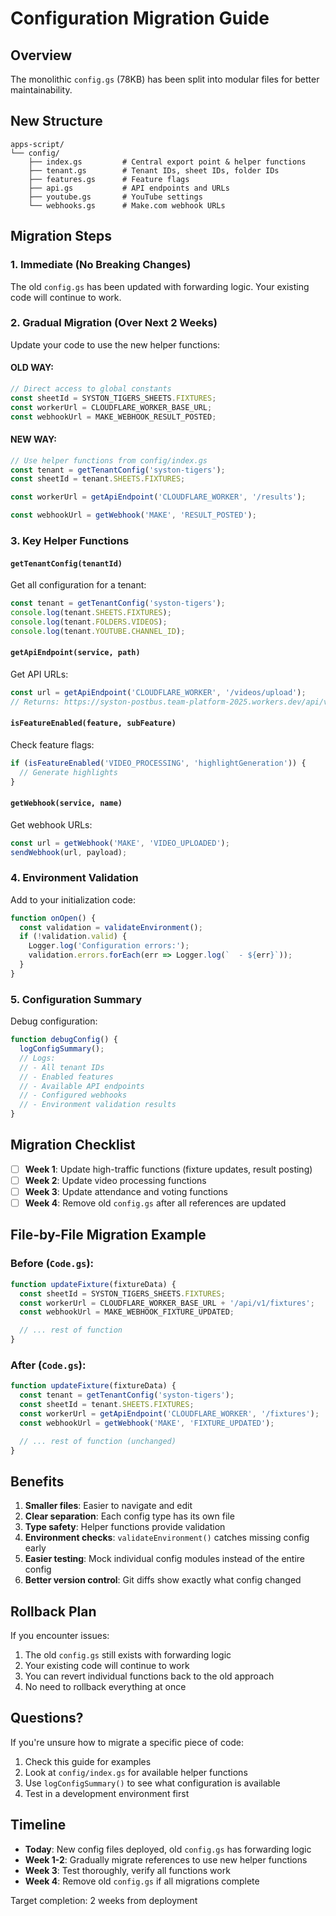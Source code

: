 # Configuration Migration Guide

## Overview

The monolithic `config.gs` (78KB) has been split into modular files for better maintainability.

## New Structure

```
apps-script/
└── config/
    ├── index.gs         # Central export point & helper functions
    ├── tenant.gs        # Tenant IDs, sheet IDs, folder IDs
    ├── features.gs      # Feature flags
    ├── api.gs           # API endpoints and URLs
    ├── youtube.gs       # YouTube settings
    └── webhooks.gs      # Make.com webhook URLs
```

## Migration Steps

### 1. Immediate (No Breaking Changes)

The old `config.gs` has been updated with forwarding logic. Your existing code will continue to work.

### 2. Gradual Migration (Over Next 2 Weeks)

Update your code to use the new helper functions:

#### OLD WAY:
```javascript
// Direct access to global constants
const sheetId = SYSTON_TIGERS_SHEETS.FIXTURES;
const workerUrl = CLOUDFLARE_WORKER_BASE_URL;
const webhookUrl = MAKE_WEBHOOK_RESULT_POSTED;
```

#### NEW WAY:
```javascript
// Use helper functions from config/index.gs
const tenant = getTenantConfig('syston-tigers');
const sheetId = tenant.SHEETS.FIXTURES;

const workerUrl = getApiEndpoint('CLOUDFLARE_WORKER', '/results');

const webhookUrl = getWebhook('MAKE', 'RESULT_POSTED');
```

### 3. Key Helper Functions

#### `getTenantConfig(tenantId)`
Get all configuration for a tenant:
```javascript
const tenant = getTenantConfig('syston-tigers');
console.log(tenant.SHEETS.FIXTURES);
console.log(tenant.FOLDERS.VIDEOS);
console.log(tenant.YOUTUBE.CHANNEL_ID);
```

#### `getApiEndpoint(service, path)`
Get API URLs:
```javascript
const url = getApiEndpoint('CLOUDFLARE_WORKER', '/videos/upload');
// Returns: https://syston-postbus.team-platform-2025.workers.dev/api/v1/videos/upload
```

#### `isFeatureEnabled(feature, subFeature)`
Check feature flags:
```javascript
if (isFeatureEnabled('VIDEO_PROCESSING', 'highlightGeneration')) {
  // Generate highlights
}
```

#### `getWebhook(service, name)`
Get webhook URLs:
```javascript
const url = getWebhook('MAKE', 'VIDEO_UPLOADED');
sendWebhook(url, payload);
```

### 4. Environment Validation

Add to your initialization code:
```javascript
function onOpen() {
  const validation = validateEnvironment();
  if (!validation.valid) {
    Logger.log('Configuration errors:');
    validation.errors.forEach(err => Logger.log(`  - ${err}`));
  }
}
```

### 5. Configuration Summary

Debug configuration:
```javascript
function debugConfig() {
  logConfigSummary();
  // Logs:
  // - All tenant IDs
  // - Enabled features
  // - Available API endpoints
  // - Configured webhooks
  // - Environment validation results
}
```

## Migration Checklist

- [ ] **Week 1**: Update high-traffic functions (fixture updates, result posting)
- [ ] **Week 2**: Update video processing functions
- [ ] **Week 3**: Update attendance and voting functions
- [ ] **Week 4**: Remove old `config.gs` after all references are updated

## File-by-File Migration Example

### Before (`Code.gs`):
```javascript
function updateFixture(fixtureData) {
  const sheetId = SYSTON_TIGERS_SHEETS.FIXTURES;
  const workerUrl = CLOUDFLARE_WORKER_BASE_URL + '/api/v1/fixtures';
  const webhookUrl = MAKE_WEBHOOK_FIXTURE_UPDATED;

  // ... rest of function
}
```

### After (`Code.gs`):
```javascript
function updateFixture(fixtureData) {
  const tenant = getTenantConfig('syston-tigers');
  const sheetId = tenant.SHEETS.FIXTURES;
  const workerUrl = getApiEndpoint('CLOUDFLARE_WORKER', '/fixtures');
  const webhookUrl = getWebhook('MAKE', 'FIXTURE_UPDATED');

  // ... rest of function (unchanged)
}
```

## Benefits

1. **Smaller files**: Easier to navigate and edit
2. **Clear separation**: Each config type has its own file
3. **Type safety**: Helper functions provide validation
4. **Environment checks**: `validateEnvironment()` catches missing config early
5. **Easier testing**: Mock individual config modules instead of the entire config
6. **Better version control**: Git diffs show exactly what config changed

## Rollback Plan

If you encounter issues:

1. The old `config.gs` still exists with forwarding logic
2. Your existing code will continue to work
3. You can revert individual functions back to the old approach
4. No need to rollback everything at once

## Questions?

If you're unsure how to migrate a specific piece of code:

1. Check this guide for examples
2. Look at `config/index.gs` for available helper functions
3. Use `logConfigSummary()` to see what configuration is available
4. Test in a development environment first

## Timeline

- **Today**: New config files deployed, old `config.gs` has forwarding logic
- **Week 1-2**: Gradually migrate references to use new helper functions
- **Week 3**: Test thoroughly, verify all functions work
- **Week 4**: Remove old `config.gs` if all migrations complete

Target completion: 2 weeks from deployment
